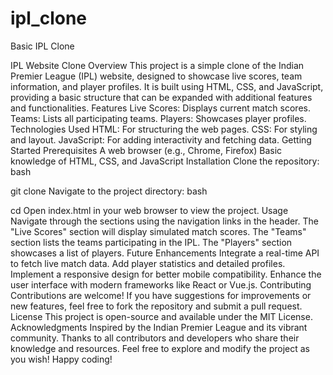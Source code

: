 # ipl_clone
Basic IPL Clone

IPL Website Clone
Overview
This project is a simple clone of the Indian Premier League (IPL) website, designed to showcase live scores, team information, and player profiles. It is built using HTML, CSS, and JavaScript, providing a basic structure that can be expanded with additional features and functionalities.
Features
Live Scores: Displays current match scores.
Teams: Lists all participating teams.
Players: Showcases player profiles.
Technologies Used
HTML: For structuring the web pages.
CSS: For styling and layout.
JavaScript: For adding interactivity and fetching data.
Getting Started
Prerequisites
A web browser (e.g., Chrome, Firefox)
Basic knowledge of HTML, CSS, and JavaScript
Installation
Clone the repository:
bash


git clone <repository-url>
Navigate to the project directory:
bash


cd <project-directory>
Open index.html in your web browser to view the project.
Usage
Navigate through the sections using the navigation links in the header.
The "Live Scores" section will display simulated match scores.
The "Teams" section lists the teams participating in the IPL.
The "Players" section showcases a list of players.
Future Enhancements
Integrate a real-time API to fetch live match data.
Add player statistics and detailed profiles.
Implement a responsive design for better mobile compatibility.
Enhance the user interface with modern frameworks like React or Vue.js.
Contributing
Contributions are welcome! If you have suggestions for improvements or new features, feel free to fork the repository and submit a pull request.
License
This project is open-source and available under the MIT License.
Acknowledgments
Inspired by the Indian Premier League and its vibrant community.
Thanks to all contributors and developers who share their knowledge and resources.
Feel free to explore and modify the project as you wish! Happy coding!